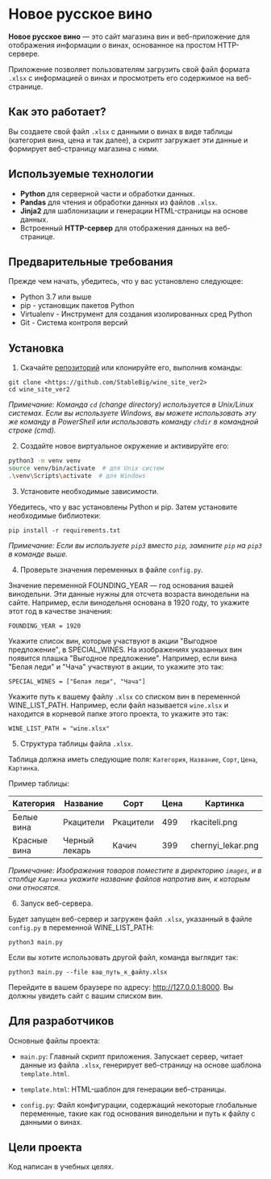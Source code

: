 # Новое русское вино

**Новое русское вино** — это сайт магазина вин и веб-приложение для отображения информации о винах, основанное на простом HTTP-сервере.

Приложение позволяет пользователям загрузить свой файл формата `.xlsx` с информацией о винах и просмотреть его содержимое на веб-странице.

## Как это работает?

Вы создаете свой файл `.xlsx` с данными о винах в виде таблицы (категория вина, цена и так далее), а скрипт загружает эти данные и формирует веб-страницу магазина с ними.

## Используемые технологии

* **Python** для серверной части и обработки данных.
* **Pandas** для чтения и обработки данных из файлов `.xlsx`.
* **Jinja2** для шаблонизации и генерации HTML-страницы на основе данных.
* Встроенный **HTTP-сервер** для отображения данных на веб-странице.

## Предварительные требования

Прежде чем начать, убедитесь, что у вас установлено следующее:

* Python 3.7 или выше
* pip - установщик пакетов Python
* Virtualenv - Инструмент для создания изолированных сред Python
* Git - Система контроля версий

## Установка

1. Скачайте [репозиторий](https://github.com/StableBig/wine_site_ver2) или клонируйте его, выполнив команды:

```
git clone <https://github.com/StableBig/wine_site_ver2>
cd wine_site_ver2
```

_Примечание: Команда  `cd` (change directory) используется в Unix/Linux системах. Если вы используете Windows, вы можете использовать эту же команду в PowerShell или использовать команду `chdir` в командной строке (cmd)._

2. Создайте новое виртуальное окружение и активируйте его:

```bash
python3 -m venv venv
source venv/bin/activate  # для Unix систем
.\venv\Scripts\activate  # для Windows
```

3. Установите необходимые зависимости.

Убедитесь, что у вас установлены Python и pip. Затем установите необходимые библиотеки:

```
pip install -r requirements.txt
```

_Примечание: Если вы используете `pip3` вместо `pip`, замените `pip` на `pip3` в команде выше._

4. Проверьте значения переменных в файле `config.py`.

Значение переменной FOUNDING_YEAR — год основания вашей винодельни. Эти данные нужны для отсчета возраста винодельни на сайте. Например, если винодельня основана в 1920 году, то укажите этот год в качестве значения:

```
FOUNDING_YEAR = 1920
```

Укажите список вин, которые участвуют в акции "Выгодное предложение", в SPECIAL_WINES. На изображениях указанных вин появится плашка "Выгодное предложение". Например, если вина "Белая леди" и "Чача" участвуют в акции, то укажите это так:

```
SPECIAL_WINES = ["Белая леди", "Чача"]
```

Укажите путь к вашему файлу `.xlsx` со списком вин в переменной WINE_LIST_PATH. Например, если файл называется `wine.xlsx` и находится в корневой папке этого проекта, то укажите это так:

```
WINE_LIST_PATH = "wine.xlsx"
```

5. Структура таблицы файла `.xlsx`.

Таблица должна иметь следующие поля: `Категория`, `Название`, `Сорт`, `Цена`, `Картинка`.

Пример таблицы:

| Категория    | Название      | Сорт      | Цена | Картинка       |
|--------------|---------------|-----------|------|----------------|
| Белые вина   | Ркацители     | Ркацители | 499  | rkaciteli.png  |
| Красные вина | Черный лекарь | Качич     | 399  | chernyi_lekar.png  |

_Примечание: Изображения товаров поместите в директорию `images`, и в столбце `Картинка` укажите название файлов напротив вин, к которым они относятся._

6. Запуск веб-сервера.

Будет запущен веб-сервер и загружен файл `.xlsx`, указанный в файле `config.py` в переменной WINE_LIST_PATH:

```
python3 main.py
```

Если вы хотите использовать другой файл, команда выглядит так:

```
python3 main.py --file ваш_путь_к_файлу.xlsx
```

Перейдите в вашем браузере по адресу: http://127.0.0.1:8000. Вы должны увидеть сайт с вашим списком вин.

## Для разработчиков

Основные файлы проекта:

* `main.py`: Главный скрипт приложения. Запускает сервер, читает данные из файла `.xlsx`, генерирует веб-страницу на основе шаблона `template.html`.

* `template.html`: HTML-шаблон для генерации веб-страницы.

* `config.py`: Файл конфигурации, содержащий некоторые глобальные переменные, такие как год основания винодельни и путь к файлу с данными о винах.

## Цели проекта

Код написан в учебных целях.

